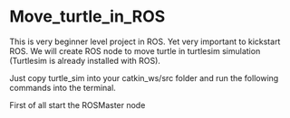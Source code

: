 # Move_turtle_in_ROS

This is very beginner level project in ROS. Yet very important to kickstart ROS. We will create ROS node to move turtle in turtlesim simulation (Turtlesim is already installed with ROS). 

Just copy turtle_sim  into your catkin_ws/src folder and run the following commands into the terminal.

First of all start the ROSMaster node 


